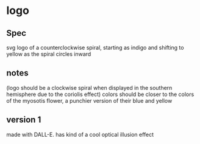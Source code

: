 # logo

## Spec

svg logo of a counterclockwise spiral, starting as indigo and shifting to yellow as the spiral circles inward

## notes

(logo should be a clockwise spiral when displayed in the southern hemisphere due to the coriolis effect)
colors should be closer to the colors of the myosotis flower, a punchier version of their blue and yellow

## version 1

made with DALL-E. has kind of a cool optical illusion effect
